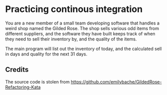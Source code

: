# Practicing continous integration 

You are a new member of a small team developing software that handles a weird shop named the Gilded Rose. The shop sells various odd items from different suppliers, and the software they have built keeps track of when they need to sell their inventory by, and the quality of the items. 

The main program will list out the inventory of today, and the calculated sell in days and quality for the next 31 days. 


## Credits

The source code is stolen from https://github.com/emilybache/GildedRose-Refactoring-Kata 